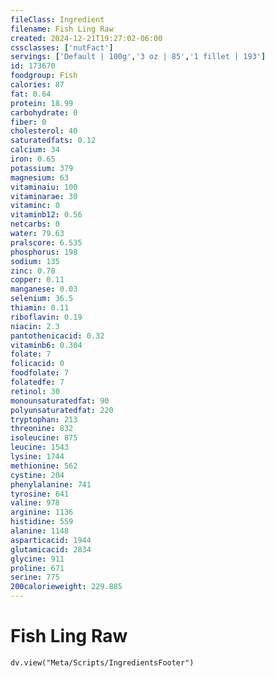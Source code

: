 ```yaml
---
fileClass: Ingredient
filename: Fish Ling Raw
created: 2024-12-21T19:27:02-06:00
cssclasses: ['nutFact']
servings: ['Default | 100g','3 oz | 85','1 fillet | 193']
id: 173670
foodgroup: Fish
calories: 87
fat: 0.64
protein: 18.99
carbohydrate: 0
fiber: 0
cholesterol: 40
saturatedfats: 0.12
calcium: 34
iron: 0.65
potassium: 379
magnesium: 63
vitaminaiu: 100
vitaminarae: 30
vitaminc: 0
vitaminb12: 0.56
netcarbs: 0
water: 79.63
pralscore: 6.535
phosphorus: 198
sodium: 135
zinc: 0.78
copper: 0.11
manganese: 0.03
selenium: 36.5
thiamin: 0.11
riboflavin: 0.19
niacin: 2.3
pantothenicacid: 0.32
vitaminb6: 0.304
folate: 7
folicacid: 0
foodfolate: 7
folatedfe: 7
retinol: 30
monounsaturatedfat: 90
polyunsaturatedfat: 220
tryptophan: 213
threonine: 832
isoleucine: 875
leucine: 1543
lysine: 1744
methionine: 562
cystine: 204
phenylalanine: 741
tyrosine: 641
valine: 978
arginine: 1136
histidine: 559
alanine: 1148
asparticacid: 1944
glutamicacid: 2834
glycine: 911
proline: 671
serine: 775
200calorieweight: 229.885
---
```


# Fish Ling Raw

```dataviewjs
dv.view("Meta/Scripts/IngredientsFooter")
```